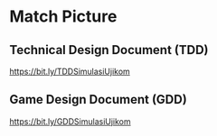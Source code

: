 # Match Picture
## Technical Design Document (TDD)
https://bit.ly/TDDSimulasiUjikom

## Game Design Document (GDD)
https://bit.ly/GDDSimulasiUjikom
